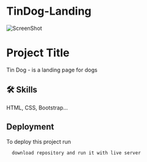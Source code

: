 # TinDog-Landing

![ScreenShot](https://{https://bircanali.github.io/TinDog-Landing/})

# Project Title

Tin Dog - is a landing page for dogs 


## 🛠 Skills
HTML, CSS, Bootstrap...


## Deployment

To deploy this project run

```bash
  download repository and run it with live server
```
